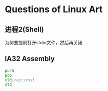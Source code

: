 # Questions of Linux Art

## 进程2(Shell)

为何要提前打开stdio文件，然后再关闭

## IA32 Assembly

```asm
push
pop
cld;rep;stosl
std
```